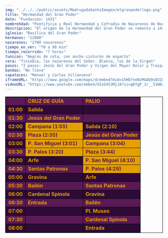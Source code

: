 ```yaml
---
img: "../../../public/assets/MadrugadaSantoImagen/elgranpoderlogo.png"
title: "Hermandad del Gran Poder"
date: "Fundación: 1431"
nombrehdad: "Pontificia y Real Hermandad y Cofradía de Nazarenos de Nuestro Padre Jesús del Gran Poder y María Santísima del Mayor Dolor y Traspaso"
descripcion: "El origen de la Hermandad del Gran Poder se remonta a 1431 en el convento de San Benito de Calatrava. Tras permanecer un tiempo en Santiago de la Espada y en el convento del Valle, se estableció en San Lorenzo entre 1703 y 1965, año en el que se trasladó a su templo propio y celebró una procesión extraordinaria a la Catedral en acción de gracias.La Santa Sede concedió en su día categoría de basílica menor a este templo. Los beatos Diego de Cádiz y Marcelo Spínola estuvieron muy vinculados a esta corporación, de tal manera que el segundo fue nombrado hermano mayor honorario. El Señor recibió en 1995 la Medalla de Oro de la Ciudad de Sevilla. El Señor visitará en el año 2020, por su IV centenario, varias parroquias de las periferias de la ciudad."
iglesia: "Basílica del Gran Poder"
hermanos: "12000"
nazarenos: "2700 nazarenos"
tiempo_en_ver: "70 a 90 min"
tiempo_recorrido: "7 horas"
tunicas: "Negras de cola, con ancho cinturón de esparto"
cera: "Tiniebla, los nazarenos del Señor. Blanca, los de la Virgen"
pasos: "2 pasos: Jesús del Gran Poder y Virgen del Mayor Dolor y Traspaso"
bandas: "No lleva"
capataces: "Manuel y Carlos Villanueva"
iframeURL: "https://www.google.com/maps/d/embed?mid=1hHEYneBzMGAQ9uO3ZqglqlaNgfnE_dwZ&ehbc=2E312F"
videoURL: "https://www.youtube.com/embed/GSzGXS3MjJA?si=gKYgP_1r__51WEw1"
---
```


<table class="recorrido" style="width: 100%; border-collapse: collapse; text-align: left; border: 1px solid black;">
  <tbody>
    <tr style="background-color: #5a1a55; color: #e5a000; font-weight: bold;">
      <td style="border: 1px solid black; text-align: center;"></td>
      <td style="border: 1px solid black;">CRUZ DE GUÍA</td>
      <td style="border: 1px solid black;">PALIO</td>
    </tr>
    <tr style="background-color: #2e0b37; color: #e5a000; font-weight: bold;">
      <td style="border: 1px solid black; text-align: center;">01:00</td>
      <td style="border: 1px solid black;">Salida</td>
      <td style="border: 1px solid black;"></td>
    </tr>
    <tr style="background-color: #5a1a55; color: #e5a000; font-weight: bold;">
      <td style="border: 1px solid black; text-align: center;">01:30</td>
      <td style="border: 1px solid black;">Jesús del Gran Poder</td>
      <td style="border: 1px solid black;"></td>
    </tr>
    <tr style="background-color: #2e0b37; color: #e5a000; font-weight: bold;">
      <td style="border: 1px solid black; text-align: center;">02:00</td>
      <td style="border: 1px solid black; background-color: #e5a000; color: #5a1a55;">Campana (1:55)</td>
      <td style="border: 1px solid black;">Salida (2:10)</td>
    </tr>
    <tr style="background-color: #5a1a55; color: #e5a000; font-weight: bold;">
      <td style="border: 1px solid black; text-align: center;">02:30</td>
      <td style="border: 1px solid black; background-color: #e5a000; color: #5a1a55;">Plaza (2:35)</td>
      <td style="border: 1px solid black;">Jesús del Gran Poder</td>
    </tr>
    <tr style="background-color: #2e0b37; color: #e5a000; font-weight: bold;">
      <td style="border: 1px solid black; text-align: center;">03:00</td>
      <td style="border: 1px solid black; background-color: #e5a000; color: #5a1a55;">P. San Miguel (3:01)</td>
      <td style="border: 1px solid black; background-color: #e5a000; color: #5a1a55;">Campana (3:04)</td>
    </tr>
    <tr style="background-color: #5a1a55; color: #e5a000; font-weight: bold;">
      <td style="border: 1px solid black; text-align: center;">03:30</td>
      <td style="border: 1px solid black; background-color: #e5a000; color: #5a1a55;">P. Palos (3:20)</td>
      <td style="border: 1px solid black; background-color: #e5a000; color: #5a1a55;">Plaza (3:44)</td>
    </tr>
    <tr style="background-color: #2e0b37; color: #e5a000; font-weight: bold;">
      <td style="border: 1px solid black; text-align: center;">04:00</td>
      <td style="border: 1px solid black;">Arfe</td>
      <td style="border: 1px solid black; background-color: #e5a000; color: #5a1a55;">P. San Miguel (4:10)</td>
    </tr>
    <tr style="background-color: #5a1a55; color: #e5a000; font-weight: bold;">
      <td style="border: 1px solid black; text-align: center;">04:30</td>
      <td style="border: 1px solid black;">Santas Patronas</td>
      <td style="border: 1px solid black; background-color: #e5a000; color: #5a1a55;">P. Palos (4:29)</td>
    </tr>
    <tr style="background-color: #2e0b37; color: #e5a000; font-weight: bold;">
      <td style="border: 1px solid black; text-align: center;">05:00</td>
      <td style="border: 1px solid black;">Gravina</td>
      <td style="border: 1px solid black;">Arfe</td>
    </tr>
    <tr style="background-color: #5a1a55; color: #e5a000; font-weight: bold;">
      <td style="border: 1px solid black; text-align: center;">05:30</td>
      <td style="border: 1px solid black;">Bailén</td>
      <td style="border: 1px solid black;">Santas Patronas</td>
    </tr>
    <tr style="background-color: #2e0b37; color: #e5a000; font-weight: bold;">
      <td style="border: 1px solid black; text-align: center;">06:00</td>
      <td style="border: 1px solid black;">Cardenal Spínola</td>
      <td style="border: 1px solid black;">Gravina</td>
    </tr>
    <tr style="background-color: #5a1a55; color: #e5a000; font-weight: bold;">
      <td style="border: 1px solid black; text-align: center;">06:30</td>
      <td style="border: 1px solid black;">Entrada</td>
      <td style="border: 1px solid black;">Bailén</td>
    </tr>
    <tr style="background-color: #2e0b37; color: #e5a000; font-weight: bold;">
      <td style="border: 1px solid black; text-align: center;">07:00</td>
      <td style="border: 1px solid black;"></td>
      <td style="border: 1px solid black;">Pl. Museo</td>
    </tr>
    <tr style="background-color: #5a1a55; color: #e5a000; font-weight: bold;">
      <td style="border: 1px solid black; text-align: center;">07:30</td>
      <td style="border: 1px solid black;"></td>
      <td style="border: 1px solid black;">Cardenal Spínola</td>
    </tr>
    <tr style="background-color: #2e0b37; color: #e5a000; font-weight: bold;">
      <td style="border: 1px solid black; text-align: center;">08:00</td>
      <td style="border: 1px solid black;"></td>
      <td style="border: 1px solid black;">Entrada</td>
    </tr>
  </tbody>
</table>